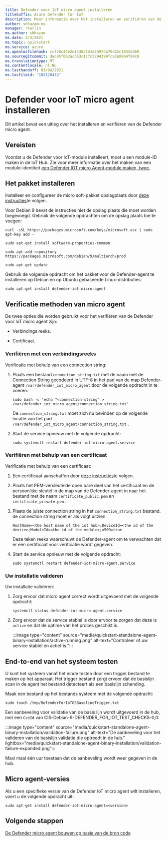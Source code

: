 ```yaml
---
title: Defender voor IoT micro agent installeren
titleSuffix: Azure Defender for IoT
description: Meer informatie over het installeren en verifiëren van de Defender micro agent.
author: shhazam-ms
manager: rkarlin
ms.author: shhazam
ms.date: 3/3/2021
ms.topic: quickstart
ms.service: azure
ms.openlocfilehash: ccf28c47e2e1438a141e2497da70d32c1832ddb9
ms.sourcegitcommit: dac05f662ac353c1c7c5294399fca2a99b4f89c8
ms.translationtype: MT
ms.contentlocale: nl-NL
ms.lasthandoff: 03/04/2021
ms.locfileid: "102120433"
---
```

# <a name="install-defender-for-iot-micro-agent"></a>Defender voor IoT micro agent installeren 

Dit artikel bevat een uitleg over het installeren en verifiëren van de Defender micro agent.

## <a name="prerequisites"></a>Vereisten

Voordat u de Defender voor IoT-module installeert, moet u een module-ID maken in de IoT Hub. Zie voor meer informatie over het maken van een module-identiteit [een Defender IOT micro Agent-module maken, twee ](quickstart-create-micro-agent-module-twin.md).

## <a name="install-the-package"></a>Het pakket installeren

Installeer en configureer de micro soft-pakket opslagplaats door [deze instructies](/windows-server/administration/linux-package-repository-for-microsoft-software)te volgen. 

Voor Debian 9 bevat de instructies niet de opslag plaats die moet worden toegevoegd. Gebruik de volgende opdrachten om de opslag plaats toe te voegen: 

```azurecli
curl -sSL https://packages.microsoft.com/keys/microsoft.asc | sudo apt-key add - 

sudo apt-get install software-properties-common

sudo apt-add-repository https://packages.microsoft.com/debian/9/multiarch/prod

sudo apt-get update
```

Gebruik de volgende opdracht om het pakket voor de Defender-agent te installeren op Debian en op Ubuntu gebaseerde Linux-distributies:

```azurecli
sudo apt-get install defender-iot-micro-agent 
```

## <a name="micro-agent-authentication-methods"></a>Verificatie methoden van micro agent 

De twee opties die worden gebruikt voor het verifiëren van de Defender voor IoT micro agent zijn: 

- Verbindings reeks. 

- Certificaat.

### <a name="authenticate-using-a-connection-string"></a>Verifiëren met een verbindingsreeks

Verificatie met behulp van een connection string:

1. Plaats een bestand `connection_string.txt` met de naam met de Connection String gecodeerd in UTF-8 in het pad van de map Defender-agent `/var/defender_iot_micro_agent` door de volgende opdracht in te voeren:

    ```azurecli
    sudo bash -c 'echo "<connection string" > /var/defender_iot_micro_agent/connection_string.txt' 
    ```

    De `connection_string.txt` moet zich nu bevinden op de volgende locatie van het pad `/var/defender_iot_micro_agent/connection_string.txt` .

1. Start de service opnieuw met de volgende opdracht:  

    ```azurecli
    sudo systemctl restart defender-iot-micro-agent.service 
    ```

### <a name="authenticate-using-a-certificate"></a>Verifiëren met behulp van een certificaat

Verificatie met behulp van een certificaat:

1. Een certificaat aanschaffen door [deze instructies](../iot-hub/iot-hub-security-x509-get-started.md)te volgen.

1. Plaats het PEM-versleutelde open bare deel van het certificaat en de persoonlijke sleutel in de map van de Defender-agent in naar het bestand met de naam `certificate_public.pem` en `certificate_private.pem` . 

1. Plaats de juiste connection string in het `connection_string.txt` bestand. de connection string moet er als volgt uitzien: 

    `HostName=<the host name of the iot hub>;DeviceId=<the id of the device>;ModuleId=<the id of the module>;x509=true` 

    Deze teken reeks waarschuwt de Defender-agent om te verwachten dat er een certificaat voor verificatie wordt gegeven. 

1. Start de service opnieuw met de volgende opdracht:  

    ```azurecli
    sudo systemctl restart defender-iot-micro-agent.service
    ```

### <a name="validate-your-installation"></a>Uw installatie valideren

Uw installatie valideren:

1. Zorg ervoor dat micro agent correct wordt uitgevoerd met de volgende opdracht:  

    ```azurecli
    systemctl status defender-iot-micro-agent.service
    ```
1. Zorg ervoor dat de service stabiel is door ervoor te zorgen dat deze is `active` en dat de uptime van het proces geschikt is.

    :::image type="content" source="media/quickstart-standalone-agent-binary-installation/active-running.png" alt-text="Controleer of uw service stabiel en actief is.":::
 
## <a name="testing-the-system-end-to-end"></a>End-to-end van het systeem testen 

U kunt het systeem vanaf het einde testen door een trigger bestand te maken op het apparaat. Het trigger bestand zorgt ervoor dat de basislijn scan in de agent het bestand detecteert als een basislijn schending. 

Maak een bestand op het bestands systeem met de volgende opdracht:

```azurecli
sudo touch /tmp/DefenderForIoTOSBaselineTrigger.txt 
```
Een aanbeveling voor validatie van de basis lijn wordt uitgevoerd in de hub, met een `CceId` van CIS-Debian-9-DEFENDER_FOR_IOT_TEST_CHECKS-0,0: 

:::image type="content" source="media/quickstart-standalone-agent-binary-installation/validation-failure.png" alt-text="De aanbeveling voor het valideren van de basislijn validatie die optreedt in de hub." lightbox="media/quickstart-standalone-agent-binary-installation/validation-failure-expanded.png":::

Maxi maal één uur toestaan dat de aanbeveling wordt weer gegeven in de hub. 

## <a name="micro-agent-versioning"></a>Micro agent-versies 

Als u een specifieke versie van de Defender IoT micro agent wilt installeren, voert u de volgende opdracht uit: 

```azurecli
sudo apt-get install defender-iot-micro-agent=<version>
```

## <a name="next-steps"></a>Volgende stappen

[De Defender micro agent bouwen op basis van de bron code](quickstart-building-the-defender-micro-agent-from-source.md)